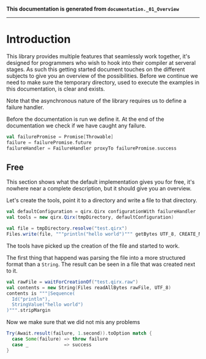 **This documentation is generated from `documentation._01_Overview`**

---
# Introduction

This library provides multiple features that seamlessly work together, it's
designed for programmers who wish to hook into their compiler at serveral
stages. As such this getting started document touches on the different
subjects to give you an overview of the possibilities.
Before we continue we need to make sure the temporary directory, used to
execute the examples in this documentation, is clear and exists.

Note that the asynchronous nature of the library requires us to define a
failure handler.

Before the documentation is run we define it. At the end of the documentation
we check if we have caught any failure.
```scala
val failurePromise = Promise[Throwable]
failure = failurePromise.future
failureHandler = FailureHandler proxyTo failurePromise.success
```
## Free

This section shows what the default implementation gives you for free, it's
nowhere near a complete description, but it should give you an overview.

Let's create the tools, point it to a directory and write a file to that
directory.

```scala
val defaultConfiguration = qirx.Qirx configurationWith failureHandler
val tools = new qirx.Qirx(tmpDirectory, defaultConfiguration)

val file = tmpDirectory.resolve("test.qirx")
Files.write(file, """println("hello world")""" getBytes UTF_8, CREATE_NEW)
```
The tools have picked up the creation of the file and started to work.

The first thing that happend was parsing the file into a more structured
format than a `String`. The result can be seen in a file that was created
next to it.

```scala
val rawFile = waitForCreationOf("test.qirx.raw")
val contents = new String(Files readAllBytes rawFile, UTF_8)
contents is """|Sequence(
  Id("println"),
  StringValue("hello world")
)""".stripMargin
```
Now we make sure that we did not mis any problems
```scala
Try(Await.result(failure, 1.second)).toOption match {
  case Some(failure) => throw failure
  case _             => success
}
```
